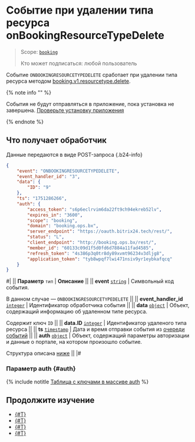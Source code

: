 # Событие при удалении типа ресурса onBookingResourceTypeDelete

> Scope: [`booking`](../../../../scopes/permissions.md)
>
> Кто может подписаться: любой пользователь

Событие `ONBOOKINGRESOURCETYPEDELETE` сработает при удалении типа ресурса методом [booking.v1.resourcetype.delete](../booking-v1-resourcetype-delete.md).


{% note info "" %}

События не будут отправляться в приложение, пока установка не завершена. [Проверьте установку приложения](../../../../../settings/app-installation/installation-finish.md)

{% endnote %}

## Что получает обработчик

Данные передаются в виде POST-запроса {.b24-info}

```json
{
    "event": "ONBOOKINGRESOURCETYPEDELETE",
    "event_handler_id": "3",
    "data": {
        "ID": "9"
    },
    "ts": "1751286266",
    "auth": {
        "access_token": "s6p6eclrvim6da22ft9ch94ekreb52lv",
        "expires_in": "3600",
        "scope": "booking",
        "domain": "booking.ops.bx",
        "server_endpoint": "https://oauth.bitrix24.tech/rest/",
        "status": "L",
        "client_endpoint": "http://booking.ops.bx/rest/",
        "member_id": "60133c09d1f5d0fd6d7884a11fad4585",
        "refresh_token": "4s386p3q0tr8dy89xvmt96234v3dljg8",
        "application_token": "tyb8wpqf7lwi471nsiv9yr1eybkafqcq"
    }
}
```

#|
|| **Параметр**
`тип` | **Описание** ||
|| **event**
[`string`](../../../../data-types.md) | Символьный код события.

В данном случае — `ONBOOKINGRESOURCETYPEDELETE` ||
|| **event_handler_id**
[`integer`](../../../../data-types.md) | Идентификатор обработчика события ||
|| **data**
[`object`](../../../../data-types.md) | Объект, содержащий информацию об удаленном типе ресурса.

Содержит ключ `ID` ||
|| **data.ID**
[`integer`](../../../../data-types.md) | Идентификатор удаленого типа ресурса ||
|| **ts**
[`timestamp`](../../../../data-types.md) | Дата и время отправки события из [очереди событий](../../../../events/index.md) ||
|| **auth**
[`object`](../../../../data-types.md) | Объект, содержащий параметры авторизации и данные о портале, на котором произошло событие.

Структура описана [ниже](#auth) ||
|#

### Параметр auth {#auth}

{% include notitle [Таблица с ключами в массиве auth](../../../../../_includes/auth-params-in-events.md) %}

## Продолжите изучение

- [{#T}](../../../../events/index.md)
- [{#T}](../../../../events/event-bind.md)
- [{#T}](./on-booking-resource-type-add.md)
- [{#T}](./on-booking-resource-type-update.md)